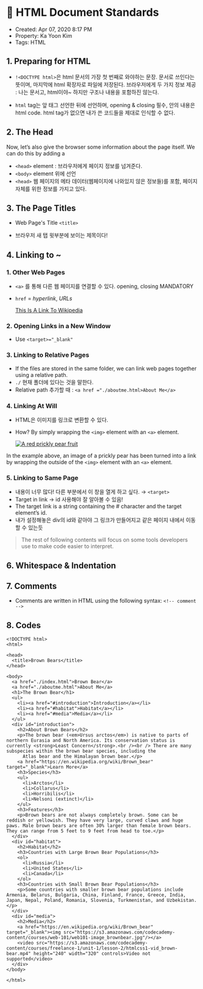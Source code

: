



# 🐣 HTML Document Standards

* Created: Apr 07, 2020 8:17 PM
* Property: Ka Yoon Kim
* Tags: HTML




## 1. Preparing for HTML

- `!<DOCTYPE html>`은 html 문서의 가장 첫 번째로 와야하는 문장. 문서로 쓰인다는 뜻이며, 마지막에 html 확장자로 파일에 저장된다. 브라우저에게 두 가지 정보 제공 : 나는 문서고, html이야~ 하지만 구조나 내용을 포함하진 않는다.
- `html` tag는 앞 태그 선언한 뒤에 선언하며, opening & closing 필수, 안의 내용은 html code. html tag가 없으면 내가 쓴 코드들을 제대로 인식할 수 없다.

    <!DOCTYPE html>
    <html>
    
    </html>
    

## 2. The Head

Now, let’s also give the browser some information about the page itself. We can do this by adding a 

- `<head>` element : 브라우저에게 페이지 정보를 넘겨준다.
- `<body>` element 위에 선언
- `<head>` 웹 페이지의 메타 데이터(웹페이지에 나와있지 않은 정보들)를 포함, 페이지 자체를 위한 정보를 가지고 있다.         


## 3. The Page Titles

- Web Page's Title `<title>`
- 브라우저 새 탭 윗부분에 보이는 제목이다!

    <!DOCTYPE html>
    <html>
      <head>
        <title>My Coding Journal</title>
      </head>
    </html>
    

## 4. Linking to ~

### 1. Other Web Pages

- `<a>` 를 통해 다른 웹 페이지를 연결할 수 있다. opening, closing MANDATORY
- `href` = *hyperlink*, *URLs*

    <a href="https://www.wikipedia.org/">This Is A Link To Wikipedia</a>
    
    
        
            
### 2. Opening Links in a New Window

- Use `<target>="_blank"`
        
            
            
### 3. Linking to Relative Pages

- If the files are stored in the same folder, we can link web pages together using a relative path.
- `./` 현재 폴더에 있다는 것을 말한다.
- Relative path 추가할 때 : `<a href ="./aboutme.html>About Me</a>`
        
            
            
### 4. Linking At Will

- HTML은 이미지를 링크로 변환할 수 있다.
- How? By simply wrapping the `<img>` element with an `<a>` element.

    <a href="https://en.wikipedia.org/wiki/Opuntia" target="_blank"><img src="https://www.Prickly_Pear_Closeup.jpg" alt="A red prickly pear fruit"/></a>
    

In the example above, an image of a prickly pear has been turned into a link by wrapping the outside of the `<img>` element with an `<a>` element.
        
            
                
### 5. Linking to Same Page

- 내용이 너무 많다! 다른 부분에서 이 창을 열게 하고 싶다. → `<target>`
- Target in link → id 사용해야 잘 알아볼 수 있음!
- The target link is a string containing the # character and the target element’s id.
- 내가 설정해놓은 div의 id와 같아야 그 링크가 만들어지고 같은 페이지 내에서 이동할 수 있는듯

> The rest of following contents will focus on some tools developers use to make code easier to interpret.
        
            
                
## 6. Whitespace & Indentation

## 7. Comments

- Comments are written in HTML using the following syntax: `<!-- comment -->`
        
            
            
## 8. Codes

    <!DOCTYPE html>
    <html>
    
    <head>
      <title>Brown Bears</title>
    </head>
    
    <body>
      <a href="./index.html">Brown Bear</a>
      <a href="./aboutme.html">About Me</a>
      <h1>The Brown Bear</h1>
      <ul>
        <li><a href="#introduction">Introduction</a></li>
        <li><a href="#habitat">Habitat</a></li>
        <li><a href="#media">Media</a></li>
      </ul>
      <div id="introduction">
        <h2>About Brown Bears</h2>
        <p>The brown bear (<em>Ursus arctos</em>) is native to parts of northern Eurasia and North America. Its conservation status is currently <strong>Least Concern</strong>.<br /><br /> There are many subspecies within the brown bear species, including the
          Atlas bear and the Himalayan brown bear.</p>
        <a href="https://en.wikipedia.org/wiki/Brown_bear" target="_blank">Learn More</a>
        <h3>Species</h3>
        <ul>
          <li>Arctos</li>
          <li>Collarus</li>
          <li>Horribilis</li>
          <li>Nelsoni (extinct)</li>
        </ul>
        <h3>Features</h3>
        <p>Brown bears are not always completely brown. Some can be reddish or yellowish. They have very large, curved claws and huge paws. Male brown bears are often 30% larger than female brown bears. They can range from 5 feet to 9 feet from head to toe.</p>
      </div>
      <div id="habitat">
        <h2>Habitat</h2>
        <h3>Countries with Large Brown Bear Populations</h3>
        <ol>
          <li>Russia</li>
          <li>United States</li>
          <li>Canada</li>
        </ol>
        <h3>Countries with Small Brown Bear Populations</h3>
        <p>Some countries with smaller brown bear populations include Armenia, Belarus, Bulgaria, China, Finland, France, Greece, India, Japan, Nepal, Poland, Romania, Slovenia, Turkmenistan, and Uzbekistan.</p>
      </div>
      <div id="media">
        <h2>Media</h2>
        <a href="https://en.wikipedia.org/wiki/Brown_bear" target="_blank"><img src="https://s3.amazonaws.com/codecademy-content/courses/web-101/web101-image_brownbear.jpg"/></a>
        <video src="https://s3.amazonaws.com/codecademy-content/courses/freelance-1/unit-1/lesson-2/htmlcss1-vid_brown-bear.mp4" height="240" width="320" controls>Video not supported</video>
      </div>
    </body>
    
    </html>
